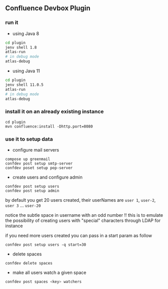## Confluence Devbox Plugin


### run it

* using Java 8

```bash
cd plugin
jenv shell 1.8
atlas-run
# in debug mode
atlas-debug
```

* using Java 11

```bash
cd plugin
jenv shell 11.0.5
atlas-run
# in debug mode
atlas-debug
```

### install it on an already existing instance

```
cd plugin
mvn confluence:install -Dhttp.port=8080
```

### use it to setup data

* configure mail servers

```
compose up greenmail
confdev post setup smtp-server
confdev poset setup pop-server
```

* create users and configure admin
```
confdev post setup users
confdev post setup admin
```

by default you get 20 users created, their userNames are `user 1`, `user-2`, `user 3` ... `user-20`

notice the subtle space in username with an odd number !! this is to emulate the possibility of creating users with "special" characters through LDAP for instance

if you need more users created you can pass in a start param as follow

```
confdev post setup users -q start=30
```

* delete spaces

```
confdev delete spaces
```

* make all users watch a given space

```bash
confdev post spaces <key> watchers
```